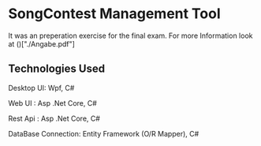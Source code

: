 # SongContest Management Tool
It was an preperation exercise for the final exam. For more Information look at ()["./Angabe.pdf"]

## Technologies Used

Desktop UI:     Wpf, C#

Web UI    :     Asp .Net Core, C#

Rest Api  :     Asp .Net Core, C#

DataBase Connection:    Entity Framework (O/R Mapper), C#
